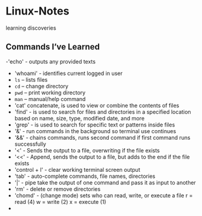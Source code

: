 # Linux-Notes
learning discoveries 
## Commands I’ve Learned

-'echo' - outputs any provided texts 
- 'whoami' - identifies current logged in user 
- `ls` – lists files
- `cd` – change directory
- `pwd` – print working directory
- `man` – manual/help command
- 'cat' concatenate, is used to view or combine the contents of files 
- 'find' - is used to search for files and directories in a specified location based on name, size, type, modified date, and more 
- 'grep' - is used to search for specific text or patterns inside files
- '&' - run commands in the background so terminal use continues
- '&&' - chains commands, runs second command if first command runs successfully
- '<' - Sends the output to a file, overwriting if the file exists
- '<<' - Append, sends the output to a file, but adds to the end if the file exists
- 'control + l' - clear working terminal screen output
- 'tab' - auto-complete commands, file names, directories
- '|' - pipe take the output of one command and pass it as input to another
- 'rm' - delete or remove directories
- 'chomd' - (change mode) sets who can read, write, or execute a file
    r = read (4)
    w = write (2)
    x = execute (1)
- 
